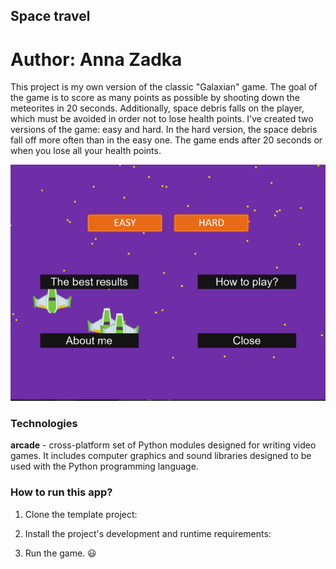 ## Space travel
# Author: Anna Zadka

This project is my own version of the classic "Galaxian" game. The goal of the game is to score as many points as possible by shooting down the meteorites in 20 seconds. Additionally, space debris falls on the player, which must be avoided in order not to lose health points. I've created two versions of the game: easy and hard. In the hard version, the space debris fall off more often than in the easy one. The game ends after 20 seconds or when you lose all your health points.

![image](/IMAGES/menu.png)

### Technologies
**arcade** - cross-platform set of Python modules designed for writing video games. It includes computer graphics and sound libraries designed to be used with the Python programming language.

### How to run this app?
1. Clone the template project: 

2. Install the project's development and runtime requirements:

3. Run the game. :smiley:
